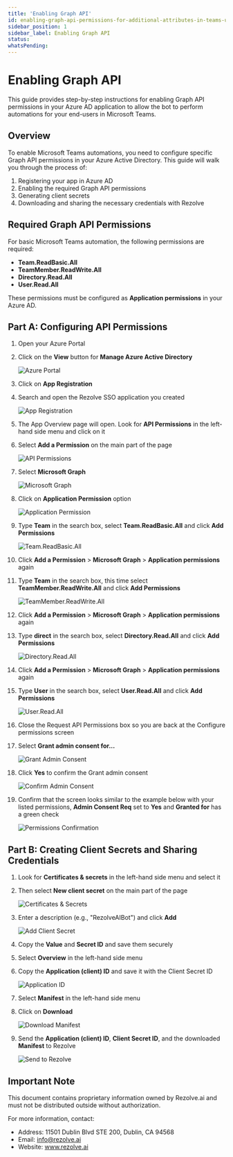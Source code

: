 ```yaml
---
title: 'Enabling Graph API'
id: enabling-graph-api-permissions-for-additional-attributes-in-teams-using-sso-app
sidebar_position: 1
sidebar_label: Enabling Graph API
status: 
whatsPending: 
---
```


# Enabling Graph API

This guide provides step-by-step instructions for enabling Graph API permissions in your Azure AD application to allow the bot to perform automations for your end-users in Microsoft Teams.

## Overview

To enable Microsoft Teams automations, you need to configure specific Graph API permissions in your Azure Active Directory. This guide will walk you through the process of:

1. Registering your app in Azure AD
2. Enabling the required Graph API permissions
3. Generating client secrets
4. Downloading and sharing the necessary credentials with Rezolve

## Required Graph API Permissions

For basic Microsoft Teams automation, the following permissions are required:

- **Team.ReadBasic.All**
- **TeamMember.ReadWrite.All**
- **Directory.Read.All**
- **User.Read.All**

These permissions must be configured as **Application permissions** in your Azure AD.

## Part A: Configuring API Permissions

1. Open your Azure Portal
2. Click on the **View** button for **Manage Azure Active Directory**

   ![Azure Portal](/img/reference/Graph%20API%20Guides/images/Enabling-Graph-API-Permissions-for-additional-Attributes-in-Teams-using-SSO-App-NEW_page2_4.png)

3. Click on **App Registration**
4. Search and open the Rezolve SSO application you created

   ![App Registration](/img/reference/Graph%20API%20Guides/images/Enabling-Graph-API-Permissions-for-additional-Attributes-in-Teams-using-SSO-App-NEW_page3_4.png)

5. The App Overview page will open. Look for **API Permissions** in the left-hand side menu and click on it
6. Select **Add a Permission** on the main part of the page

   ![API Permissions](/img/reference/Graph%20API%20Guides/images/Enabling-Graph-API-Permissions-for-additional-Attributes-in-Teams-using-SSO-App-NEW_page3_5.png)

7. Select **Microsoft Graph**

   ![Microsoft Graph](/img/reference/Graph%20API%20Guides/images/Enabling-Graph-API-Permissions-for-additional-Attributes-in-Teams-using-SSO-App-NEW_page4_4.png)

8. Click on **Application Permission** option

   ![Application Permission](/img/reference/Graph%20API%20Guides/images/Enabling-Graph-API-Permissions-for-additional-Attributes-in-Teams-using-SSO-App-NEW_page4_5.png)

9. Type **Team** in the search box, select **Team.ReadBasic.All** and click **Add Permissions**

   ![Team.ReadBasic.All](/img/reference/Graph%20API%20Guides/images/Enabling-Graph-API-Permissions-for-additional-Attributes-in-Teams-using-SSO-App-NEW_page5_4.png)

10. Click **Add a Permission** > **Microsoft Graph** > **Application permissions** again
11. Type **Team** in the search box, this time select **TeamMember.ReadWrite.All** and click **Add Permissions**

    ![TeamMember.ReadWrite.All](/img/reference/Graph%20API%20Guides/images/Enabling-Graph-API-Permissions-for-additional-Attributes-in-Teams-using-SSO-App-NEW_page5_5.png)

12. Click **Add a Permission** > **Microsoft Graph** > **Application permissions** again
13. Type **direct** in the search box, select **Directory.Read.All** and click **Add Permissions**

    ![Directory.Read.All](/img/reference/Graph%20API%20Guides/images/Enabling-Graph-API-Permissions-for-additional-Attributes-in-Teams-using-SSO-App-NEW_page6_4.png)

14. Click **Add a Permission** > **Microsoft Graph** > **Application permissions** again
15. Type **User** in the search box, select **User.Read.All** and click **Add Permissions**

    ![User.Read.All](/img/reference/Graph%20API%20Guides/images/Enabling-Graph-API-Permissions-for-additional-Attributes-in-Teams-using-SSO-App-NEW_page6_5.png)

16. Close the Request API Permissions box so you are back at the Configure permissions screen
17. Select **Grant admin consent for...**

    ![Grant Admin Consent](/img/reference/Graph%20API%20Guides/images/Enabling-Graph-API-Permissions-for-additional-Attributes-in-Teams-using-SSO-App-NEW_page6_6.png)

18. Click **Yes** to confirm the Grant admin consent

    ![Confirm Admin Consent](/img/reference/Graph%20API%20Guides/images/Enabling-Graph-API-Permissions-for-additional-Attributes-in-Teams-using-SSO-App-NEW_page7_4.png)

19. Confirm that the screen looks similar to the example below with your listed permissions, **Admin Consent Req** set to **Yes** and **Granted for** has a green check

    ![Permissions Confirmation](/img/reference/Graph%20API%20Guides/images/Enabling-Graph-API-Permissions-for-additional-Attributes-in-Teams-using-SSO-App-NEW_page7_5.png)

## Part B: Creating Client Secrets and Sharing Credentials

1. Look for **Certificates & secrets** in the left-hand side menu and select it
2. Then select **New client secret** on the main part of the page

   ![Certificates & Secrets](/img/reference/Graph%20API%20Guides/images/Enabling-Graph-API-Permissions-for-additional-Attributes-in-Teams-using-SSO-App-NEW_page8_4.png)

3. Enter a description (e.g., "RezolveAIBot") and click **Add**

   ![Add Client Secret](/img/reference/Graph%20API%20Guides/images/Enabling-Graph-API-Permissions-for-additional-Attributes-in-Teams-using-SSO-App-NEW_page9_4.png)

4. Copy the **Value** and **Secret ID** and save them securely
5. Select **Overview** in the left-hand side menu
6. Copy the **Application (client) ID** and save it with the Client Secret ID

   ![Application ID](/img/reference/Graph%20API%20Guides/images/Enabling-Graph-API-Permissions-for-additional-Attributes-in-Teams-using-SSO-App-NEW_page10_4.png)

7. Select **Manifest** in the left-hand side menu
8. Click on **Download**

   ![Download Manifest](/img/reference/Graph%20API%20Guides/images/Enabling-Graph-API-Permissions-for-additional-Attributes-in-Teams-using-SSO-App-NEW_page10_5.png)

9. Send the **Application (client) ID**, **Client Secret ID**, and the downloaded **Manifest** to Rezolve

   ![Send to Rezolve](/img/reference/Graph%20API%20Guides/images/Enabling-Graph-API-Permissions-for-additional-Attributes-in-Teams-using-SSO-App-NEW_page11_4.png)

## Important Note

This document contains proprietary information owned by Rezolve.ai and must not be distributed outside without authorization.

For more information, contact:
- Address: 11501 Dublin Blvd STE 200, Dublin, CA 94568
- Email: info@rezolve.ai
- Website: www.rezolve.ai
